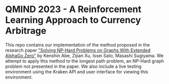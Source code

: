 # QMIND 2023 - A Reinforcement Learning Approach to Currency Arbitrage

This repo contains our implementation of the method proposed in the research paper ["Solving NP-Hard Problems on Graphs With Extended AlphaGo Zero"](https://arxiv.org/pdf/1905.11623.pdf) by Kenshin Abe, Zijian Xu, Issei Sato, Masashi Sugiyama.  We attempt to apply this method to the longest path problem, an NP-Hard graph problem not presented in the paper.  We also include a live testing environment using the Kraken API and user interface for viewing this environment.
